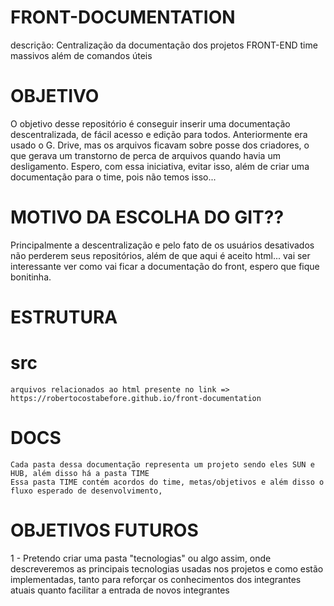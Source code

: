 # FRONT-DOCUMENTATION
descrição:
Centralização da documentação dos projetos FRONT-END time massivos além de comandos úteis

# OBJETIVO
O objetivo desse repositório é conseguir inserir uma documentação descentralizada, de fácil acesso e edição para todos.
Anteriormente era usado o G. Drive, mas os arquivos ficavam sobre posse dos criadores, o que gerava um transtorno de perca de arquivos quando havia um desligamento.
Espero, com essa iniciativa, evitar isso, além de criar uma documentação para o time, pois não temos isso...

# MOTIVO DA ESCOLHA DO GIT??
Principalmente a descentralização e pelo fato de os usuários desativados não perderem seus repositórios, além de que aqui é aceito html... vai ser interessante ver como vai ficar a documentação do front, espero que fique bonitinha.

# ESTRUTURA
  # src
    arquivos relacionados ao html presente no link => https://robertocostabefore.github.io/front-documentation

  # DOCS
    Cada pasta dessa documentação representa um projeto sendo eles SUN e HUB, além disso há a pasta TIME
    Essa pasta TIME contém acordos do time, metas/objetivos e além disso o fluxo esperado de desenvolvimento,

# OBJETIVOS FUTUROS
  1 - Pretendo criar uma pasta "tecnologias" ou algo assim, onde descreveremos as principais tecnologias usadas nos projetos e como estão implementadas, tanto para reforçar os conhecimentos dos integrantes atuais quanto facilitar a entrada de novos integrantes
